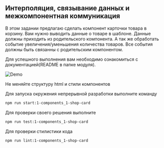 ## Интерполяция, связывание данных и межкомпонентная коммуникация

  В этом задании предлагаю сделать компонент карточки товара в корзину. Вам нужно выводить данные о товаре в шаблоне.
  Данные должны приходить из родительского компонента. А так же обработать событие увеличения/уменьшения количества товаров.
  Все события должны быть связанны с родительским компонентом.

  Для успешного выполнения  вам необходимо ознакомиться с документацией(README в папке модуля).

  ![Demo](assets/images/demo.png)

  Не меняйте структуру html и стили компонентов

  Для запуска окружения непрерывной разработки выполните команду

  ```bash
  npm run start:1-components_1-shop-card
  ```

  Для проверки своего решения выполните

  ```bash
  npm run test:1-components_1-shop-card
  ```

  Для проверки стилистики кода

  ```bash
  npm run lint:1-components_1-shop-card
  ```
